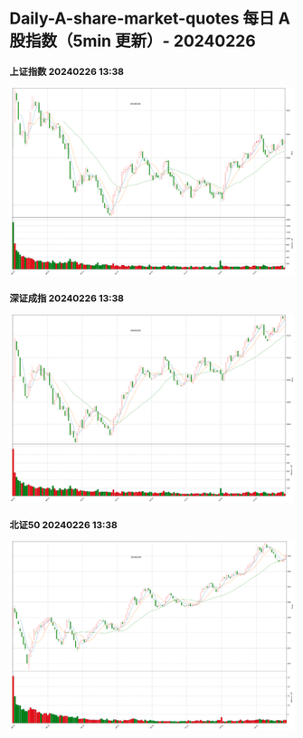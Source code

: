 
# Daily-A-share-market-quotes 每日 A 股指数（5min 更新）- 20240226

### 上证指数 20240226 13:38
![](./fig/2024/2/20240226-sh000001.png)

### 深证成指 20240226 13:38
![](./fig/2024/2/20240226-sz399001.png)

### 北证50 20240226 13:38
![](./fig/2024/2/20240226-bj899050.png)
